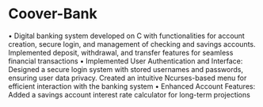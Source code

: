 # Coover-Bank
• Digital banking system developed on C with functionalities for account creation, secure login, and management 
of checking and savings accounts. Implemented deposit, withdrawal, and transfer features for seamless financial 
transactions 
• Implemented User Authentication and Interface: Designed a secure login system with stored usernames and 
passwords, ensuring user data privacy. Created an intuitive Ncurses-based menu for efficient interaction with 
the banking system 
• Enhanced Account Features: Added a savings account interest rate calculator for long-term projections
